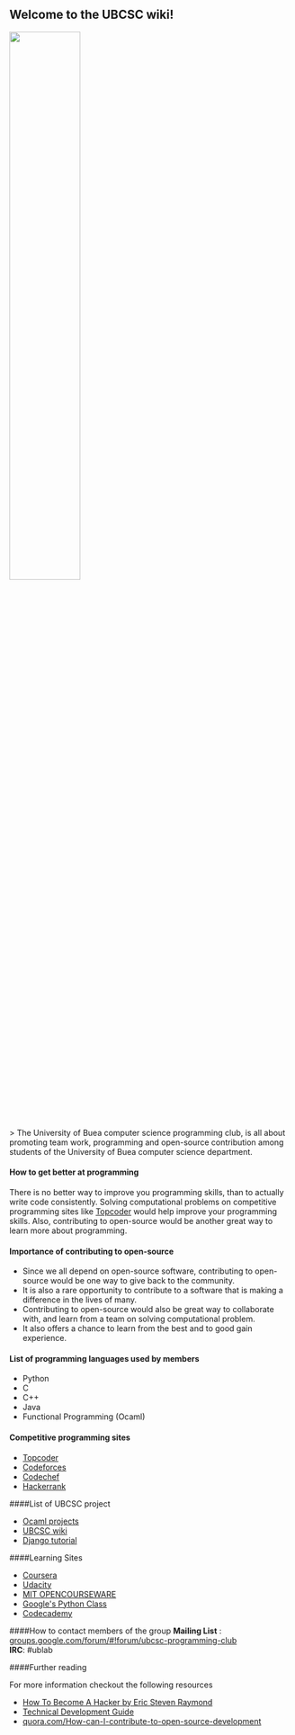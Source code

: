 ## Welcome to the UBCSC wiki!

<img src="https://github.com/ubcsc/ubcscwiki/blob/master/pics/image-20160524.jpg" width="50%">  
<br />
> 	The University of Buea computer science programming club, is all about promoting team work, programming and open-source contribution among students of the University of Buea computer science department. 

#### How to get better at programming

There is no better way to improve you programming skills, than to actually write code consistently. Solving computational problems on competitive programming sites like [Topcoder](https://www.topcoder.com) would help improve your programming skills. Also, contributing to open-source would be another great way to learn more about programming. 

#### Importance of contributing to open-source
- Since we all depend on open-source software, contributing to open-source would be one way to give back to the community.
- It is also a rare opportunity to contribute to a software that is making a difference in the lives of many.
- Contributing to open-source would also be great way to collaborate with, and learn from a team on solving computational problem.
- It also offers a chance to learn from the best and to good gain experience.
 
#### List of programming languages used by members
- Python
- C
- C++
- Java
- Functional Programming (Ocaml)

#### Competitive programming sites
- [Topcoder](https://www.topcoder.com)
- [Codeforces](http://codeforces.com/)
- [Codechef](https://www.codechef.com/)
- [Hackerrank](https://www.hackerrank.com/)

####List of UBCSC project 
- [Ocaml projects](https://github.com/ubcsc/ocaml-projects)
- [UBCSC wiki](https://github.com/ubcsc/ubcscwiki)
- [Django tutorial](https://github.com/ubcsc/django_tut)

####Learning Sites
- [Coursera](https://www.coursera.org/)
- [Udacity](https://www.udacity.com/)
- [MIT OPENCOURSEWARE](http://ocw.mit.edu/index.htm)
- [Google's Python Class ](https://developers.google.com/edu/python/)
- [Codecademy](https://www.codecademy.com/)


####How to contact members of the group
**Mailing List** : [groups.google.com/forum/#!forum/ubcsc-programming-club](https://groups.google.com/forum/#!forum/ubcsc-programming-club)  
**IRC**: #ublab

####Further reading  

For more information checkout the following resources

- [How To Become A Hacker by Eric Steven Raymond](http://www.catb.org/esr/faqs/hacker-howto.html)
- [ Technical Development Guide](https://www.google.com/about/careers/students/guide-to-technical-development.html)
- [quora.com/How-can-I-contribute-to-open-source-development](https://www.quora.com/How-can-I-contribute-to-open-source-development)
